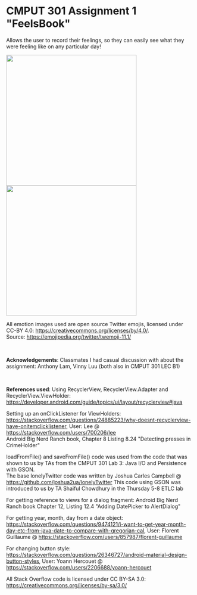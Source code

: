 <h1>CMPUT 301 Assignment 1 "FeelsBook"</h1>

Allows the user to record their feelings, so they can easily see what they were feeling like on any particular day!


<img src="https://user-images.githubusercontent.com/11599574/46268437-a9d3db00-c4f7-11e8-95ca-6227ac92f8c2.png" width="350"> <img src="https://user-images.githubusercontent.com/11599574/46268440-ab050800-c4f7-11e8-8629-82c57368fffd.png" width="350">

All emotion images used are open source Twitter emojis, licensed under CC-BY 4.0: https://creativecommons.org/licenses/by/4.0/.  
Source: https://emojipedia.org/twitter/twemoji-11.1/


<br>

<b>Acknowledgements</b>: 
Classmates I had casual discussion with about the assignment: Anthony Lam, Vinny Luu (both also in CMPUT 301 LEC B1)

<br>

<b>References used</b>:
Using RecyclerView, RecyclerView.Adapter and RecyclerView.ViewHolder: https://developer.android.com/guide/topics/ui/layout/recyclerview#java  

Setting up an onClickListener for ViewHolders: https://stackoverflow.com/questions/24885223/why-doesnt-recyclerview-have-onitemclicklistener, User: Lee @ https://stackoverflow.com/users/700206/lee  
Android Big Nerd Ranch book, Chapter 8 Listing 8.24 "Detecting presses in CrimeHolder"  

loadFromFile() and saveFromFile() code was used from the code that was shown to us by TAs from the CMPUT 301 Lab 3: Java I/O and Persistence with GSON.  
The base lonelyTwitter code was written by Joshua Carles Campbell @ https://github.com/joshua2ua/lonelyTwitter This code using GSON was introduced to us by TA Shaiful Chowdhury in the Thursday 5-8 ETLC lab  

For getting reference to views for a dialog fragment: Android Big Nerd Ranch book Chapter 12, Listing 12.4 "Adding DatePicker to AlertDialog"  

For getting year, month, day from a date object: https://stackoverflow.com/questions/9474121/i-want-to-get-year-month-day-etc-from-java-date-to-compare-with-gregorian-cal, User: Florent Guillaume @ https://stackoverflow.com/users/857987/florent-guillaume  

For changing button style: https://stackoverflow.com/questions/26346727/android-material-design-button-styles, User: Yoann Hercouet @ https://stackoverflow.com/users/2206688/yoann-hercouet  

All Stack Overflow code is licensed under CC BY-SA 3.0: https://creativecommons.org/licenses/by-sa/3.0/


